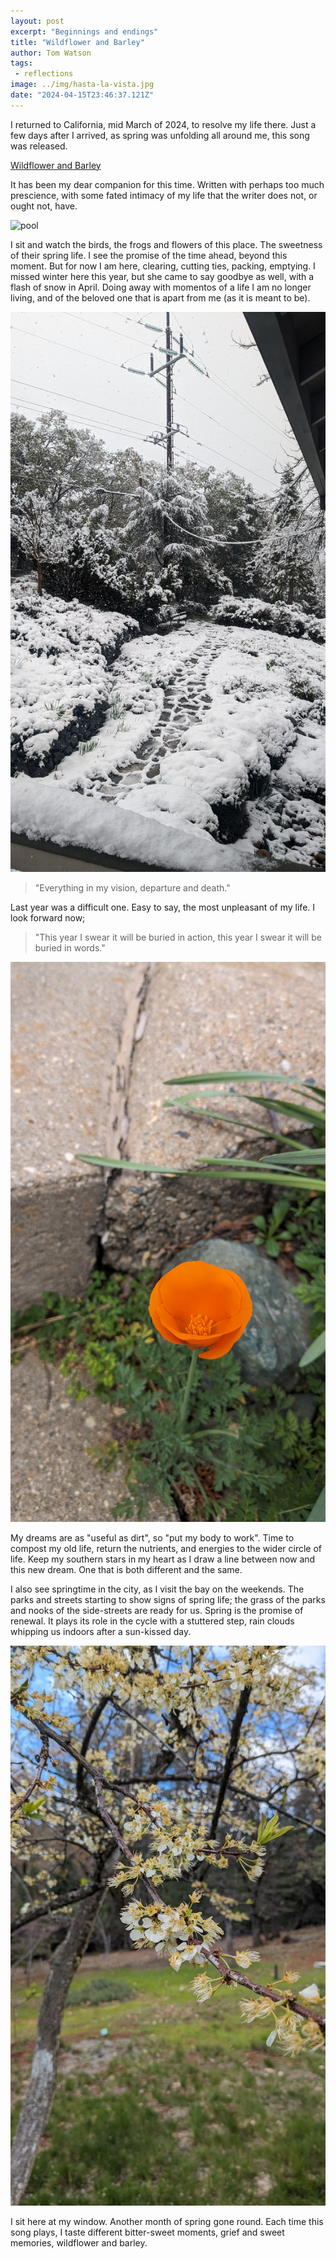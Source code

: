 ```yaml
---
layout: post
excerpt: "Beginnings and endings"
title: "Wildflower and Barley"
author: Tom Watson
tags:
 - reflections
image: ../img/hasta-la-vista.jpg
date: "2024-04-15T23:46:37.121Z"
---
```


I returned to California, mid March of 2024, to resolve my life there. Just a few days after I arrived, as spring was unfolding all around me, this song was released.

[Wildflower and Barley](https://youtube.com/watch?v=_d-2LDxafF8)

It has been my dear companion for this time. Written with perhaps too much prescience, with some fated intimacy of my life that the writer does not, or ought not, have.

![pool](img/stone-path.jpg)

I sit and watch the birds, the frogs and flowers of this place. The sweetness of their spring life. I see the promise of the time ahead, beyond this moment. But for now I am here, clearing, cutting ties, packing, emptying. I missed winter here this year, but she came to say goodbye as well, with a flash of snow in April. Doing away with momentos of a life I am no longer living, and of the beloved one that is apart from me (as it is meant to be). 

![pool](img/dropping-by-to-see-you-off.jpg)

> "Everything in my vision, departure and death."

Last year was a difficult one. Easy to say, the most unpleasant of my life. I look forward now; 

> "This year I swear it will be buried in action, this year I swear it will be buried in words." 

![pool](img/cali-poppy.jpg)

My dreams are as "useful as dirt", so "put my body to work". Time to compost my old life, return the nutrients, and energies to the wider circle of life. Keep my southern stars in my heart as I draw a line between now and this new dream. One that is both different and the same.

I also see springtime in the city, as I visit the bay on the weekends. The parks and streets starting to show signs of spring life; the grass of the parks and nooks of the side-streets are ready for us. Spring is the promise of renewal. It plays its role in the cycle with a stuttered step, rain clouds whipping us indoors after a sun-kissed day.

![pool](img/blossom.jpg)

I sit here at my window. Another month of spring gone round. Each time this song plays, I taste different bitter-sweet moments, grief and sweet memories, wildflower and barley.